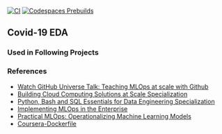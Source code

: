 [![CI](https://github.com/nogibjj/aws-template/actions/workflows/cicd.yml/badge.svg?branch=main)](https://github.com/nogibjj/aws-template/actions/workflows/cicd.yml)
[![Codespaces Prebuilds](https://github.com/nogibjj/aws-template/actions/workflows/codespaces/create_codespaces_prebuilds/badge.svg?branch=main)](https://github.com/nogibjj/aws-template/actions/workflows/codespaces/create_codespaces_prebuilds)

## Covid-19 EDA


### Used in Following Projects


### References

* [Watch GitHub Universe Talk:  Teaching MLOps at scale with Github](https://watch.githubuniverse.com/on-demand/ec17cbb3-0a89-4764-90a5-9debb58515f8)
* [Building Cloud Computing Solutions at Scale Specialization](https://www.coursera.org/specializations/building-cloud-computing-solutions-at-scale)
* [Python, Bash and SQL Essentials for Data Engineering Specialization](https://www.coursera.org/learn/web-app-command-line-tools-for-data-engineering-duke)
* [Implementing MLOps in the Enterprise](https://learning.oreilly.com/library/view/implementing-mlops-in/9781098136574/)
* [Practical MLOps: Operationalizing Machine Learning Models](https://www.amazon.com/Practical-MLOps-Operationalizing-Machine-Learning/dp/1098103017)
* [Coursera-Dockerfile](https://gist.github.com/noahgift/82a34d56f0a8f347865baaa685d5e98d)

